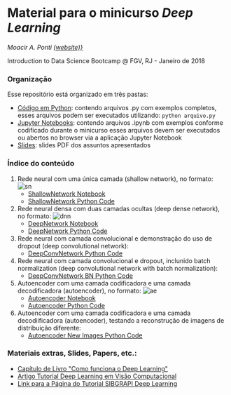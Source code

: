 # Material para o minicurso *Deep Learning*	
*Moacir A. Ponti [(website)}](http://www.icmc.usp.br/~moacir)*

Introduction to Data Science Bootcamp @ FGV, RJ - Janeiro de 2018

### Organização 
Esse repositório está organizado em três pastas:
* [Código em Python](./code_python): contendo arquivos .py com exemplos completos, esses arquivos podem ser executados utilizando: `python arquivo.py`
* [Jupyter Notebooks](./notebooks): contendo arquivos .ipynb com exemplos conforme codificado durante o minicurso esses arquivos devem ser executados ou abertos no browser via a aplicação Jupyter Notebook
* [Slides](./slides): slides PDF dos assuntos apresentados

### Índice do conteúdo
1. Rede neural com uma única camada (shallow network), no formato:
	![sn](http://mathurl.com/ybhndrko.png)
	+ [ShallowNetwork Notebook](./notebooks/01_ShallowNetwork.ipynb)
	+ [ShallowNetwork Python Code](./code_python/01_shallownet.py)
2. Rede neural densa com duas camadas ocultas (deep dense network), no formato:
	![dnn](http://mathurl.com/yc9lrxbn.png)
	+ [DeepNetwork Notebook](./notebooks/02_DeepNetwork.ipynb)
	+ [DeepNetwork Python Code](./code_python/02_deepdensenet.py)
3. Rede neural com camada convolucional e demonstração do uso de dropout (deep convolutional network):
	+ [DeepConvNetwork Python Code](./code_python/03_deepconvnet.py)
4. Rede neural com camada convolucional e dropout, inclunido batch normalization (deep convolutional network with batch normalization):
	+ [DeepConvNetwork BN Python Code](./code_python/04_deepconvnet_bn.py)
5. Autoencoder com uma camada codificadora e uma camada decodificadora (autoencoder), no formato:
	![ae](http://mathurl.com/y9mjn2cg.png)
	+ [Autoencoder Notebook](./notebooks/05_AutoEncoder.ipynb)
	+ [Autoencoder Python Code](./code_python/05_autoencoder.py)
6. Autoencoder com uma camada codificadora e uma camada decodiificadora (autoencoder), testando a reconstrução de imagens de distribuição diferente:
	+ [Autoencoder New Images Python Code](./code_python/06_autoencoder-test.py)


### Materiais extras, Slides, Papers, etc.:
* [Capítulo de Livro "Como funciona o Deep Learning"](http://conteudo.icmc.usp.br/pessoas/moacir/papers/Ponti_Costa_Como-funciona-o-Deep-Learning_2017.pdf)
* [Artigo Tutorial Deep Learning em Visão Computacional](http://www.icmc.usp.br/pessoas/moacir/p17sibgrapi-tutorial/2017-SIBGRAPI_Tutorial-Survey_Paper-Deep_Learning_for_Computer_Vision.pdf)
* [Link para a Página do Tutorial SIBGRAPI Deep Learning](http://www.icmc.usp.br/pessoas/moacir/p17sibgrapi-tutorial/)

